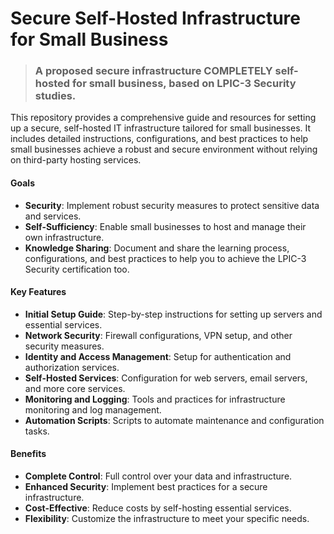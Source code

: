 # Secure Self-Hosted Infrastructure for Small Business

> ### A proposed secure infrastructure COMPLETELY self-hosted for small business, based on LPIC-3 Security studies.

This repository provides a comprehensive guide and resources for setting up a secure, self-hosted IT infrastructure tailored for small businesses. It includes detailed instructions, configurations, and best practices to help small businesses achieve a robust and secure environment without relying on third-party hosting services.

#### Goals

- **Security**: Implement robust security measures to protect sensitive data and services.
- **Self-Sufficiency**: Enable small businesses to host and manage their own infrastructure.
- **Knowledge Sharing**: Document and share the learning process, configurations, and best practices to help you to achieve the LPIC-3 Security certification too.

#### Key Features

- **Initial Setup Guide**: Step-by-step instructions for setting up servers and essential services.
- **Network Security**: Firewall configurations, VPN setup, and other security measures.
- **Identity and Access Management**: Setup for authentication and authorization services.
- **Self-Hosted Services**: Configuration for web servers, email servers, and more core services.
- **Monitoring and Logging**: Tools and practices for infrastructure monitoring and log management.
- **Automation Scripts**: Scripts to automate maintenance and configuration tasks.

#### Benefits

- **Complete Control**: Full control over your data and infrastructure.
- **Enhanced Security**: Implement best practices for a secure infrastructure.
- **Cost-Effective**: Reduce costs by self-hosting essential services.
- **Flexibility**: Customize the infrastructure to meet your specific needs.
